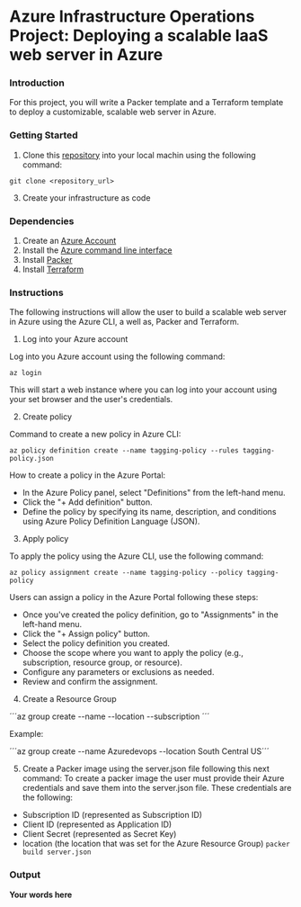 # Azure Infrastructure Operations Project: Deploying a scalable IaaS web server in Azure

### Introduction
For this project, you will write a Packer template and a Terraform template to deploy a customizable, scalable web server in Azure.

### Getting Started
1. Clone this [repository](https://github.com/udacity/nd082-Azure-Cloud-DevOps-Starter-Code/tree/master/C1%20-%20Azure%20Infrastructure%20Operations/project/starter_files) into your local machin using the following command:

```git clone <repository_url>```

3. Create your infrastructure as code

### Dependencies
1. Create an [Azure Account](https://portal.azure.com) 
2. Install the [Azure command line interface](https://docs.microsoft.com/en-us/cli/azure/install-azure-cli?view=azure-cli-latest)
3. Install [Packer](https://www.packer.io/downloads)
4. Install [Terraform](https://www.terraform.io/downloads.html)

### Instructions
The following instructions will allow the user to build a scalable web server in Azure using the Azure CLI, a well as, Packer and Terraform. 

1. Log into your Azure account

Log into you Azure account using the following command:

```az login ```

This will start a web instance where you can log into your account using your set browser and the user's credentials.

2.  Create policy

Command to create a new policy in Azure CLI:

```az policy definition create --name tagging-policy --rules tagging-policy.json```

How to create a policy in the Azure Portal:
- In the Azure Policy panel, select "Definitions" from the left-hand menu.
- Click the "+ Add definition" button.
- Define the policy by specifying its name, description, and conditions using Azure Policy Definition Language (JSON).

3. Apply policy

To apply the policy using the Azure CLI, use the following command: 

```az policy assignment create --name tagging-policy --policy tagging-policy```

Users can assign a policy in the Azure Portal following these steps: 
- Once you've created the policy definition, go to "Assignments" in the left-hand menu.
- Click the "+ Assign policy" button.
- Select the policy definition you created.
- Choose the scope where you want to apply the policy (e.g., subscription, resource group, or resource).
- Configure any parameters or exclusions as needed.
- Review and confirm the assignment.

4. Create a Resource Group

´´´az group create --name <resource-group-name> --location <location> --subscription <subscription-id>´´´

Example: 

´´´az group create --name Azuredevops --location South Central US´´´


5. Create a Packer image using the server.json file following this next command:
To create a packer image the user must provide their Azure credentials and save them into the server.json file. These credentials are the following:
- Subscription ID (represented as Subscription ID)
- Client ID (represented as Application ID)
- Client Secret (represented as Secret Key)
- location (the location that was set for the Azure Resource Group)
```packer build server.json```  

### Output
**Your words here**

